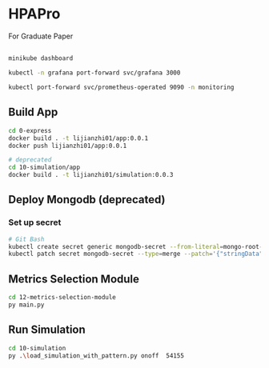 # HPAPro
For Graduate Paper


## 
```bash
minikube dashboard 

kubectl -n grafana port-forward svc/grafana 3000

kubectl port-forward svc/prometheus-operated 9090 -n monitoring
```

## Build App
```bash
cd 0-express
docker build . -t lijianzhi01/app:0.0.1
docker push lijianzhi01/app:0.0.1

# deprecated
cd 10-simulation/app
docker build . -t lijianzhi01/simulation:0.0.3
```

## Deploy Mongodb (deprecated)
### Set up secret
```bash
# Git Bash
kubectl create secret generic mongodb-secret --from-literal=mongo-root-username='jianzhili' -n demo
kubectl patch secret mongodb-secret --type=merge --patch='{"stringData":{"mongo-root-password":"123456"}}' -n demo
```

## Metrics Selection Module
```bash
cd 12-metrics-selection-module
py main.py
```

## Run Simulation
```bash
cd 10-simulation
py .\load_simulation_with_pattern.py onoff  54155
```